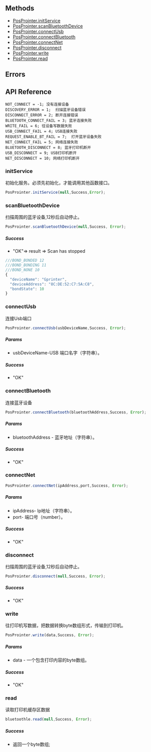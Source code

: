 ## Methods ##
* [PosProinter.initService](#initService)
* [PosProinter.scanBluetoothDevice](#scanBluetoothDevice)
* [PosProinter.connectUsb](#connectUsb)
* [PosProinter.connectBluetooth](#connectBluetooth)
* [PosProinter.connectNet](#connectNet)
* [PosProinter.disconnect](#disconnect)
* [PosProinter.write](#write)
* [PosProinter.read](#read)

## Errors ##

## API Reference ##
    NOT_CONNECT = -1; 没有连接设备
    DISCOVERY_ERROR = 1;  扫描蓝牙设备错误
    DISCONNECT_ERROR = 2; 断开连接错误
    BLUETOOTH_CONNECT_FAIL = 3; 蓝牙连接失败
    WRITE_FAIL = 6; 往设备写数据失败
    USB_CONNECT_FAIL = 4; USB连接失败
    REQUEST_ENABLE_BT_FAIL = 7;  打开蓝牙设备失败
    NET_CONNECT_FAIL = 5; 网络连接失败
    BLUETOOTH_DISCONNECT = 8; 蓝牙打印机断开
    USB_DISCONNECT = 9; USB打印机断开
    NET_DISCONNECT = 10; 网络打印机断开

### initService ###
初始化服务。必须先初始化，才能调用其他函数接口。

```javascript
PosProinter.initService(null,Success,Error);
```


### scanBluetoothDevice ###
扫描周围的蓝牙设备,12秒后自动停止。

```javascript
PosProinter.scanBluetoothDevice(null,Success, Error);
```

##### Success #####
* "OK"=> result => Scan has stopped

```javascript
///BOND_BONDED 12
///BOND_BONDING 11
///BOND_NONE 10
{
  "deviceName": "Gprinter",
  "deviceAddress": "8C:DE:52:C7:5A:C8",
  "bondState": 10
}
```

### connectUsb ###
连接Usb端口

```javascript
PosProinter.connectUsb(usbDeviceName,Success, Error);
```

##### Params #####
* usbDeviceName-USB 端口名字（字符串）。
##### Success #####
* "OK"

### connectBluetooth ###
连接蓝牙设备

```javascript
PosProinter.connectBluetooth(bluetoothAddress,Success, Error);
```
##### Params #####
* bluetoothAddress - 蓝牙地址（字符串）。
##### Success #####
* "OK"

### connectNet ###

```javascript
PosProinter.connectNet(ipAddress,port,Success, Error);
```
##### Params #####
* ipAddress- Ip地址（字符串）。
* port- 端口号（number）。
##### Success #####
* "OK"

### disconnect ###
扫描周围的蓝牙设备,12秒后自动停止。

```javascript
PosProinter.disconnect(null,Success, Error);
```

##### Success #####
* "OK"

### write ###
往打印机写数据，把数据转换byte数组形式，传输到打印机。

```javascript
PosProinter.write(data,Success, Error);
```
##### Params #####
* data - 一个包含打印内容的byte数组。
##### Success #####
* "OK"

### read ###
读取打印机缓存区数据

```javascript
bluetoothle.read(null,Success, Error);
```

##### Success #####
* 返回一个byte数组;
